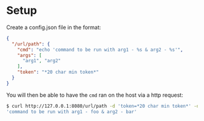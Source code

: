 # Setup
Create a config.json file in the format:
```json
{
  "/url/path": {
    "cmd": "echo 'command to be run with arg1 - %s & arg2 - %s'",
    "args": [
      "arg1", "arg2"
    ],
    "token": "*20 char min token*"
  }
}
```

You will then be able to have the `cmd` ran on the host via a http request:
```bash
$ curl http://127.0.0.1:8080/url/path -d 'token=*20 char min token*' -d 'arg1=foo' -d 'arg1=foo'
'command to be run with arg1 - foo & arg2 - bar'
```